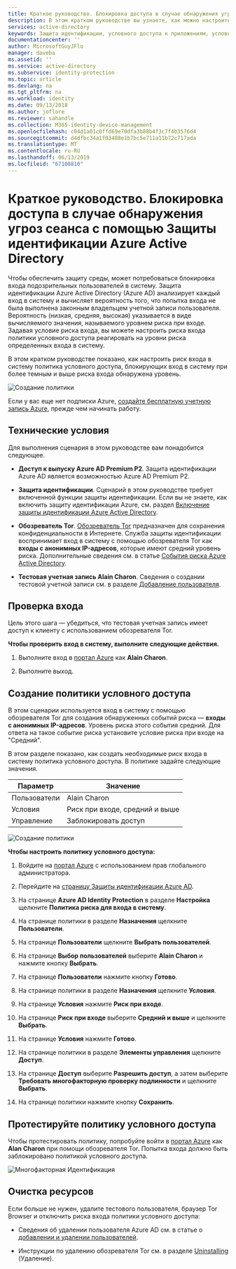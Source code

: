 ```yaml
---
title: Краткое руководство. Блокировка доступа в случае обнаружения угроз сеанса с помощью Защиты идентификации Azure Active Directory | Документы Майкрософт
description: В этом кратком руководстве вы узнаете, как можно настроить защита идентификации Azure Active Directory (Azure AD) риска входа политику условного доступа для блокировки входы в систему зависимости от рисков сеанса.
services: active-directory
keywords: Защита идентификации, условного доступа к приложениям, условный доступ с помощью Azure AD, безопасный доступ к ресурсам организации, политики условного доступа
documentationcenter: ''
author: MicrosoftGuyJFlo
manager: daveba
ms.assetid: ''
ms.service: active-directory
ms.subservice: identity-protection
ms.topic: article
ms.devlang: na
ms.tgt_pltfrm: na
ms.workload: identity
ms.date: 09/13/2018
ms.author: joflore
ms.reviewer: sahandle
ms.collection: M365-identity-device-management
ms.openlocfilehash: c04d1a01c0ffd69e70dfa3b88b4f3c7f4b3576d4
ms.sourcegitcommit: d4dfbc34a1f03488e1b7bc5e711a11b72c717ada
ms.translationtype: MT
ms.contentlocale: ru-RU
ms.lasthandoff: 06/13/2019
ms.locfileid: "67108810"
---
```

# <a name="quickstart-block-access-when-a-session-risk-is-detected-with-azure-active-directory-identity-protection"></a>Краткое руководство. Блокировка доступа в случае обнаружения угроз сеанса с помощью Защиты идентификации Azure Active Directory  

Чтобы обеспечить защиту среды, может потребоваться блокировка входа подозрительных пользователей в систему. Защита идентификации Azure Active Directory (Azure AD) анализирует каждый вход в систему и вычисляет вероятность того, что попытка входа не была выполнена законным владельцем учетной записи пользователя. Вероятность (низкая, средняя, высокая) указывается в виде вычисляемого значения, называемого уровнем риска при входе. Задавая условие риска входа, вы можете настроить риска входа политики условного доступа реагировать на уровни риска определенных входа в систему. 

В этом кратком руководстве показано, как настроить риск входа в систему политика условного доступа, блокирующих вход в систему при более темным и выше риска входа обнаружена уровень. 

![Создание политики](./media/quickstart-sign-in-risk-policy/1004.png)


Если у вас еще нет подписки Azure, [создайте бесплатную учетную запись Azure](https://azure.microsoft.com/free/?WT.mc_id=A261C142F), прежде чем начинать работу.



## <a name="prerequisites"></a>Технические условия 

Для выполнения сценария в этом руководстве вам понадобится следующее.

- **Доступ к выпуску Azure AD Premium P2**. Защита идентификации Azure AD является возможностью Azure AD Premium P2. 

- **Защита идентификации**. Сценарий в этом руководстве требует включенной функции защиты идентификации. Если вы не знаете, как включить защиту идентификации Azure, см. раздел [Включение защиты идентификации Azure Active Directory](../identity-protection/enable.md).

- **Обозреватель Tor**. [Обозреватель Tor](https://www.torproject.org/projects/torbrowser.html.en) предназначен для сохранения конфиденциальности в Интернете. Служба защиты идентификации воспринимает вход в систему с помощью обозревателя Tor как **входы с анонимных IP-адресов**, которые имеют средний уровень риска. Дополнительные сведения см. в статье [События риска Azure Active Directory](../reports-monitoring/concept-risk-events.md).  

- **Тестовая учетная запись Alain Charon**. Сведения о создании тестовой учетной записи см. в разделе [Добавление пользователя](../fundamentals/add-users-azure-active-directory.md#add-a-new-user).


## <a name="test-your-sign-in"></a>Проверка входа 

Цель этого шага — убедиться, что тестовая учетная запись имеет доступ к клиенту с использованием обозревателя Tor.

**Чтобы проверить вход в систему, выполните следующие действия.**

1. Выполните вход в [портал Azure](https://portal.azure.com) как **Alain Charon**.

2. Выполните выход. 


## <a name="create-your-conditional-access-policy"></a>Создание политики условного доступа 

В этом сценарии используется вход в систему с помощью обозревателя Tor для создания обнаруженных событий риска — **входы с анонимных IP-адресов**. Уровень риска этого события средний. Для ответа на такое событие риска установите условие риска при входе на "Средний". 

В этом разделе показано, как создать необходимые риск входа в систему политика условного доступа. В политике задайте следующие значения.

|Параметр |Значение|
|---     | --- |
| Пользователи  | Alain Charon  |
| Условия | Риск при входе, средний и выше |
| Управление | Заблокировать доступ |
 

![Создание политики](./media/quickstart-sign-in-risk-policy/201.png)

 


**Чтобы настроить политику условного доступа:**

1. Войдите на [портал Azure](https://portal.azure.com) с использованием прав глобального администратора.

2. Перейдите на [страницу Защиты идентификации Azure AD](https://portal.azure.com/#blade/Microsoft_AAD_ProtectionCenter/IdentitySecurityDashboardMenuBlade/Overview).
 
3. На странице **Azure AD Identity Protection** в разделе **Настройка** щелкните **Политика риска для входа в систему**.
 
4. На странице политики в разделе **Назначения** щелкните **Пользователи**.

5. На странице **Пользователи** щелкните **Выбрать пользователей**.

6. На странице **Выбор пользователей** выберите **Alain Charon** и нажмите кнопку **Выбрать**.

7. На странице **Пользователи** нажмите кнопку **Готово**. 

8. На странице политики в разделе **Назначения** щелкните **Условия**.

9. На странице **Условия** нажмите **Риск при входе**.

10. На странице **Риск при входе** выберите **Средний и выше** и щелкните **Выбрать**. 

11. На странице **Условия** нажмите **Готово**.

12. На странице политики в разделе **Элементы управления** щелкните **Доступ**.

13. На странице **Доступ** выберите **Разрешить доступ**, а затем выберите **Требовать многофакторную проверку подлинности** и щелкните **Выбрать**.

14. На странице политики нажмите кнопку **Сохранить**.  


## <a name="test-your-conditional-access-policy"></a>Протестируйте политику условного доступа

Чтобы протестировать политику, попробуйте войти в [портал Azure](https://portal.azure.com) как **Alan Charon** при помощи обозревателя Tor. Попытка входа должно быть заблокировано политикой условного доступа.

![Многофакторная Идентификация](./media/quickstart-sign-in-risk-policy/203.png)


## <a name="clean-up-resources"></a>Очистка ресурсов

Если больше не нужен, удалите тестового пользователя, браузер Tor Browser и отключить риска входа политики условного доступа:

- Сведения об удалении пользователя Azure AD см. в статье о [добавлении и удалении пользователей](../fundamentals/add-users-azure-active-directory.md#delete-a-user).

- Инструкции по удалению обозревателя Tor см. в разделе [Uninstalling](https://tb-manual.torproject.org/uninstalling/) (Удаление).


